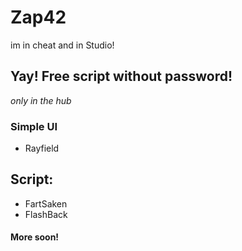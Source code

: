 # Zap42
im in cheat and in Studio!
## Yay! Free script without password!
*only in the hub*
### Simple UI
- Rayfield
## Script:
- FartSaken
- FlashBack
#### More soon!
